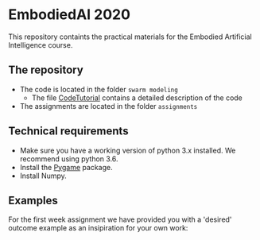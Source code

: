 # EmbodiedAI 2020
This repository containts the practical materials for the Embodied Artificial Intelligence course.

## The repository
- The code is located in the folder `swarm modeling`
  - The file [CodeTutorial](CodeTutorial.pdf) contains a detailed description of the code 
- The assignments are located in the folder `assignments`

## Technical requirements
- Make sure you have a working version of python 3.x installed. We recommend using python 3.6.
- Install the [Pygame] package.
- Install Numpy.

## Examples 
For the first week assignment we have provided you with a 'desired' outcome example as an insipiration for your own work:


[Pygame]: https://www.pygame.org/wiki/GettingStarted
